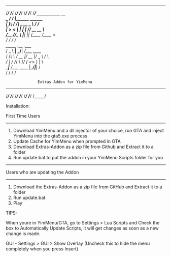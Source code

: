   ______   ______   ______   ______   ______   ______   ______ 
 /_____/  /_____/  /_____/  /_____/  /_____/  /_____/  /_____/ 
        ___________         __                                 
        \_   _____/__  ____/  |_____________    ______         
         |    __)_\  \/  /\   __\_  __ \__  \  /  ___/         
         |        \>    <  |  |  |  | \// __ \_\___ \          
        /_______  /__/\_ \ |__|  |__|  (____  /____  >         
                \/      \/                  \/     \/          
             _____       .___  .___                            
            /  _  \    __| _/__| _/____   ____                 
           /  /_\  \  / __ |/ __ |/  _ \ /    \                
          /    |    \/ /_/ / /_/ (  <_> )   |  \               
          \____|__  /\____ \____ |\____/|___|  /               
                  \/      \/    \/           \/                
                                                               
                  Extras Addon for YimMenu                                 
  ______   ______   ______   ______   ______   ______   ______ 
 /_____/  /_____/  /_____/  /_____/  /_____/  /_____/  /_____/ 

Installation:

First Time Users
________________
1) Download YimMenu and a dll injector of your choice, run GTA and inject YimMenu into the gta5.exe process
2) Update Cache for YimMenu when prompted in GTA
3) Download Extras-Addon as a zip file from Github and Extract it to a folder
4) Run update.bat to put the addon in your YimMenu Scripts folder for you

---------------------------------------------------------------------------------------------------------------

Users who are updating the Addon
________________________________
1) Download the Extras-Addon as a zip file from GitHub and Extract it to a folder
2) Run update.bat
3) Play

TIPS:

When youre in YimMenu/GTA, go to Settings > Lua Scripts and Check the box to Automatically Update Scripts, 
it will get changes as soon as a new change is made.

GUI - Settings > GUI > Show Overlay (Uncheck this to hide the menu completely when you press Insert)
